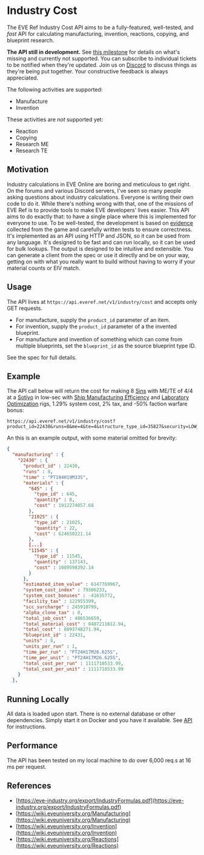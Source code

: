 # Industry Cost

The EVE Ref Industry Cost API aims to be a fully-featured, well-tested, and _fast_ API for calculating manufacturing,
invention, reactions, copying, and blueprint research.

**The API still in development.** See [this milestone](https://github.com/autonomouslogic/eve-ref/milestone/8) for details
on what's missing and currently not supported.
You can subscribe to individual tickets to be notified when they're updated.
Join us on [Discord](https://everef.net/discord) to discuss things as they're being put together.
Your constructive feedback is always appreciated.

The following activities are supported:
* Manufacture
* Invention

These activities are _not_ supported yet:
* Reaction
* Copying
* Research ME
* Research TE

## Motivation
Industry calculations in EVE Online are boring and meticulous to get right.
On the forums and various Discord servers, I've seen so many people asking questions about industry calculations.
Everyone is writing their own code to do it.
While there's nothing wrong with that, one of the missions of EVE Ref is to provide tools to make EVE developers' lives easier.
This API aims to do exactly that: to have a single place where this is implemented for everyone to use.
To be well-tested, the development is based on [evidence](https://github.com/autonomouslogic/eve-ref/tree/main/src/test/resources/com/autonomouslogic/everef/api/IndustryCostHandlerTest) collected from the game and carefully written tests to ensure correctness.
It's implemented as an API using HTTP and JSON, so it can be used from any language.
It's designed to be fast and can run locally, so it can be used for bulk lookups.
The output is designed to be intuitive and extensible.
You can generate a client from the spec or use it directly and be on your way, getting on with what you really want to build without
having to worry if your material counts or EIV match.

## Usage
The API lives at `https://api.everef.net/v1/industry/cost` and accepts only GET requests.

* For manufacture, supply the `product_id` parameter of an item.
* For invention, supply the `product_id` parameter of a the invented blueprint.
* For manufacture and invention of something which can come from multiple blueprints, set the `blueprint_id` as the source blueprint type ID.

See the spec for full details.

## Example
The API call below will return the cost for making 8 [Sins](https://everef.net/types/22430) with ME/TE of 4/4 at a
[Sotiyo](https://everef.net/types/35827) in low-sec with [Ship Manufacturing Efficiency](https://everef.net/types/37180)
and [Laboratory Optimization](https://everef.net/types/37183) rigs, 1.29% system cost, 2% tax, and -50% faction warfare bonus:
```
https://api.everef.net/v1/industry/cost?product_id=22430&runs=8&me=4&te=4&structure_type_id=35827&security=LOW_SEC&rig_id=37180&rig_id=37183&system_cost_bonus=-0.5&manufacturing_cost=0.0129&facility_tax=0.02
```

An this is an example output, with some material omitted for brevity:
```json
{
  "manufacturing" : {
    "22430" : {
      "product_id" : 22430,
      "runs" : 8,
      "time" : "PT194H19M33S",
      "materials" : {
        "645" : {
          "type_id" : 645,
          "quantity" : 8,
          "cost" : 1912274057.68
        },
        "21025" : {
          "type_id" : 21025,
          "quantity" : 22,
          "cost" : 624650221.14
        },
        [...]
        "11545" : {
          "type_id" : 11545,
          "quantity" : 137143,
          "cost" : 1089598392.14
        }
      },
      "estimated_item_value" : 6147769967,
      "system_cost_index" : 79306233,
      "system_cost_bonuses" : -41635772,
      "facility_tax" : 122955399,
      "scc_surcharge" : 245910799,
      "alpha_clone_tax" : 0,
      "total_job_cost" : 406536659,
      "total_material_cost" : 8487211612.94,
      "total_cost" : 8893748271.94,
      "blueprint_id" : 22431,
      "units" : 8,
      "units_per_run" : 1,
      "time_per_run" : "PT24H17M26.625S",
      "time_per_unit" : "PT24H17M26.625S",
      "total_cost_per_run" : 1111718533.99,
      "total_cost_per_unit" : 1111718533.99
    }
  },
```

## Running Locally
All data is loaded upon start.
There is no external database or other dependencies.
Simply start it on Docker and you have it available.
See [API](index.md) for instructions.

## Performance
The API has been tested on my local machine to do over 6,000 req.s at 16 ms per request.

## References
* [https://eve-industry.org/export/IndustryFormulas.pdf](https://eve-industry.org/export/IndustryFormulas.pdf)
* [https://wiki.eveuniversity.org/Manufacturing](https://wiki.eveuniversity.org/Manufacturing)
* [https://wiki.eveuniversity.org/Invention](https://wiki.eveuniversity.org/Invention)
* [https://wiki.eveuniversity.org/Reactions](https://wiki.eveuniversity.org/Reactions)
